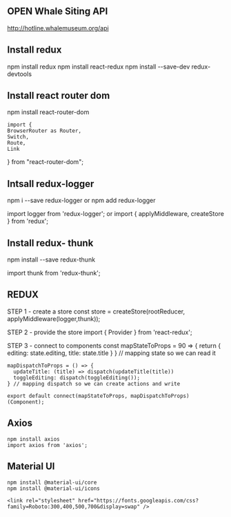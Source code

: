 ## OPEN Whale Siting API

http://hotline.whalemuseum.org/api

## Install redux

  npm install redux
  npm install react-redux
  npm install --save-dev redux-devtools

## Install react router dom
  npm install react-router-dom

    import {
    BrowserRouter as Router,
    Switch,
    Route,
    Link
  } from "react-router-dom";

## Intsall redux-logger

  npm i --save redux-logger
  or
  npm add redux-logger


  import logger from 'redux-logger'; 
  or
  import { applyMiddleware, createStore } from 'redux';

## Install redux- thunk

  npm install --save redux-thunk

  import thunk from 'redux-thunk';




## REDUX 

  STEP 1 - create a store
    const store = createStore(rootReducer, applyMiddleware(logger,thunk));


  STEP 2 - provide the store
    import { Provider } from 'react-redux';

  STEP 3 - connect to components
    const mapStateToProps = 90 => {
      return {
      editing: state.editing,
      title: state.title
      }
    } // mapping state so we can read it

    mapDispatchToProps = () => {
      updateTitle: (title) => dispatch(updateTitle(title))
      toggleEditing: dispatch(toggleEditing());
    } // mapping dispatch so we can create actions and write

    export default connect(mapStateToProps, mapDispatchToProps)(Component);



  ## Axios
    npm install axios
    import axios from 'axios';

  ## Material UI

    npm install @material-ui/core
    npm install @material-ui/icons

    <link rel="stylesheet" href="https://fonts.googleapis.com/css?family=Roboto:300,400,500,700&display=swap" />